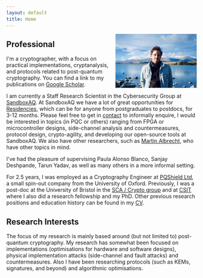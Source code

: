 ```yaml
---
layout: default
title: Home
---
```


<img align="right" src="files/DSCF5469.jpg" alt="drawing" style="width:215px; padding-left: 5px"/>

## Professional 

I'm a cryptographer, with a focus on practical implementations, cryptanalysis, and protocols related to post-quantum cryptography. 
You can find a link to my publications on [Google Scholar](https://scholar.google.co.uk/citations?user=LItUNn4AAAAJ&hl=en).

I am currently a Staff Research Scientist in the Cybersecurity Group at [SandboxAQ](https://www.sandboxaq.com/). At SandboxAQ we have a lot of great opportunities for [Residencies](https://www.sandboxaq.com/company/residencies), which can be for anyone from postgraduates to postdocs, for 3-12 months. Please feel free to get in [contact](https://jameshowe.eu/contact/) to informally enquire, I would be interested in topics (in PQC or others) ranging from FPGA or microcontroller designs, side-channel analysis and countermeasures, protocol design, crypto-agility, and developing our open-source tools at SandboxAQ. We also have other researchers, such as [Martin Albrecht](https://martinralbrecht.wordpress.com/2023/04/25/sandboxaq-internships/), who have other topics in mind.

I've had the pleasure of supervising Paula Alonso Blanco, Sanjay Deshpande, Tarun Yadav, as well as many others in a more informal setting.

For 2.5 years, I was employed as a Cryptography Engineer at [PQShield Ltd](https://dblp.org/pid/138/8975.html), a small spin-out company from the University of Oxford. Previously, I was a post-doc at the University of Bristol in the [SCA / Crypto group](https://github.com/sca-research) and at [CSIT](https://www.qub.ac.uk/ecit/CSIT/) where I also did a research fellowship and my PhD. Other previous research positions and education history can be found in my [CV](files/CV.pdf).

## Research Interests

The focus of my research is mainly based around (but not limited to) post-quantum cryptography. My research has somewhat been focused on implementations (optimisations for hardware and software designs), physical implementation attacks (side-channel and fault attacks) and countermeasures. Also I have been researching protocols (such as KEMs, signatures, and beyond) and algorithmic optimisations.

<!-- Global site tag (gtag.js) - Google Analytics -->
<script async src="https://www.googletagmanager.com/gtag/js?id=G-BHC370BLM5"></script>
<script>
  window.dataLayer = window.dataLayer || [];
  function gtag(){dataLayer.push(arguments);}
  gtag('js', new Date());

  gtag('config', 'G-BHC370BLM5');
</script>


<!-- Global site tag (gtag.js) - Google Analytics -->
<script async src="https://www.googletagmanager.com/gtag/js?id=G-DCEGWP83NC"></script>
<script>
  window.dataLayer = window.dataLayer || [];
  function gtag(){dataLayer.push(arguments);}
  gtag('js', new Date());

  gtag('config', 'G-DCEGWP83NC');
</script>
